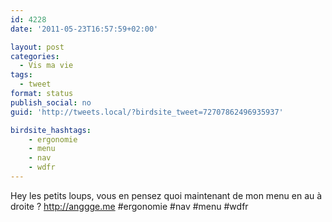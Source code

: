 ```yaml
---
id: 4228
date: '2011-05-23T16:57:59+02:00'

layout: post
categories:
  - Vis ma vie
tags:
  - tweet
format: status
publish_social: no
guid: 'http://tweets.local/?birdsite_tweet=72707862496935937'

birdsite_hashtags:
    - ergonomie
    - menu
    - nav
    - wdfr
---
```


Hey les petits loups, vous en pensez quoi maintenant de mon menu en au à droite ? http://anggge.me #ergonomie #nav #menu #wdfr